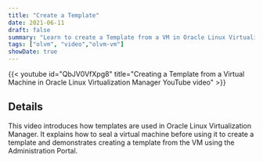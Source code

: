 ```yaml
---
title: "Create a Template"
date: 2021-06-11
draft: false
summary: "Learn to create a Template from a VM in Oracle Linux Virtualization Manager."
tags: ["olvm", "video","olvm-vm"]
showDate: true
---
```


{{< youtube id="QbJV0VfXpg8" title="Creating a Template from a Virtual Machine in Oracle Linux Virtualization Manager YouTube video" >}}

## Details

This video introduces how templates are used in Oracle Linux Virtualization Manager. It explains how to seal a virtual machine before using it to create a template and demonstrates creating a template from the VM using the Administration Portal.

